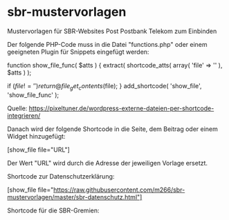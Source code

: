 # sbr-mustervorlagen
Mustervorlagen für SBR-Websites Post Postbank Telekom zum Einbinden

Der folgende PHP-Code muss in die Datei "functions.php" oder einem geeigneten Plugin für Snippets eingefügt werden:

function show_file_func( $atts ) {
  extract( shortcode_atts( array(
    'file' => ''
  ), $atts ) );
  
  if ($file!='')
  return @file_get_contents($file);
}
add_shortcode( 'show_file', 'show_file_func' );

Quelle: https://pixeltuner.de/wordpress-externe-dateien-per-shortcode-integrieren/

Danach wird der folgende Shortcode in die Seite, dem Beitrag oder einem Widget hinzugefügt:

[show_file file="URL"]

Der Wert "URL" wird durch die Adresse der jeweiligen Vorlage ersetzt.

Shortcode zur Datenschutzerklärung:

[show_file file="https://raw.githubusercontent.com/m266/sbr-mustervorlagen/master/sbr-datenschutz.html"]

Shortcode für die SBR-Gremien:
